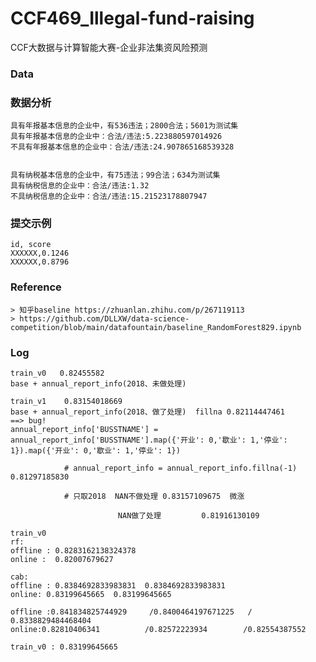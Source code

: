 # CCF469_Illegal-fund-raising
CCF大数据与计算智能大赛-企业非法集资风险预测

### Data
### 数据分析
    具有年报基本信息的企业中，有536违法；2800合法；5601为测试集
    具有年报基本信息的企业中：合法/违法:5.223880597014926
    不具有年报基本信息的企业中：合法/违法:24.907865168539328


    具有纳税基本信息的企业中，有75违法；99合法；634为测试集
    具有纳税信息的企业中：合法/违法:1.32
    不具纳税信息的企业中：合法/违法:15.21523178807947


### 提交示例
    id, score
    XXXXXX,0.1246
    XXXXXX,0.8796


### Reference
    > 知乎baseline https://zhuanlan.zhihu.com/p/267119113
    > https://github.com/DLLXW/data-science-competition/blob/main/datafountain/baseline_RandomForest829.ipynb

### Log
    train_v0   0.82455582
    base + annual_report_info(2018、未做处理)

    train_v1    0.83154018669  
    base + annual_report_info(2018、做了处理)  fillna 0.82114447461
    ==> bug! 
    annual_report_info['BUSSTNAME'] = annual_report_info['BUSSTNAME'].map({'开业': 0,'歇业': 1,'停业': 1}).map({'开业': 0,'歇业': 1,'停业': 1})

                # annual_report_info = annual_report_info.fillna(-1)   0.81297185830 
 
                # 只取2018  NAN不做处理 0.83157109675  微涨

                            NAN做了处理         0.81916130109
    
    train_v0 
    rf:
    offline : 0.8283162138324378
    online :  0.82007679627 

    cab:
    offline : 0.8384692833983831  0.8384692833983831
    online: 0.83199645665  0.83199645665
    
    offline :0.841834825744929     /0.8400464197671225   / 0.8338829484468404
    online:0.82810406341          /0.82572223934        /0.82554387552 

    train_v0 : 0.83199645665
